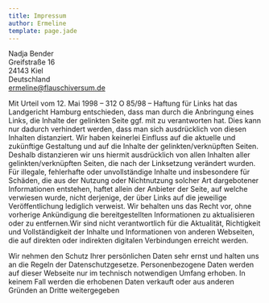 ```yaml
---
title: Impressum
author: Ermeline
template: page.jade
---
```


Nadja Bender<br/>
Greifstraße 16<br/>
24143 Kiel<br/>
Deutschland<br/>
ermeline@flauschiversum.de<br/>


Mit Urteil vom 12. Mai 1998 – 312 O 85/98 – Haftung für Links hat das Landgericht Hamburg entschieden, dass man durch die Anbringung eines Links, die Inhalte der gelinkten Seite ggf. mit zu verantworten hat. Dies kann nur dadurch verhindert werden, dass man sich ausdrücklich von diesen Inhalten distanziert. Wir haben keinerlei Einfluss auf die aktuelle und zukünftige Gestaltung und auf die Inhalte der gelinkten/verknüpften Seiten. Deshalb distanzieren wir uns hiermit ausdrücklich von allen Inhalten aller gelinkten/verknüpften Seiten, die nach der Linksetzung verändert wurden. Für illegale, fehlerhafte oder unvollständige Inhalte und insbesondere für Schäden, die aus der Nutzung oder Nichtnutzung solcher Art dargebotener Informationen entstehen, haftet allein der Anbieter der Seite, auf welche verwiesen wurde, nicht derjenige, der über Links auf die jeweilige Veröffentlichung lediglich verweist. Wir behalten uns das Recht vor, ohne vorherige Ankündigung die bereitgestellten Informationen zu aktualisieren oder zu entfernen.Wir sind nicht verantwortlich für die Aktualität, Richtigkeit und Vollständigkeit der Inhalte und Informationen von anderen Webseiten, die auf direkten oder indirekten digitalen Verbindungen erreicht werden.

Wir nehmen den Schutz Ihrer persönlichen Daten sehr ernst und halten uns an die Regeln der Datenschutzgesetze. Personenbezogene Daten werden auf dieser Webseite nur im technisch notwendigen Umfang erhoben. In keinem Fall werden die erhobenen Daten verkauft oder aus anderen Gründen an Dritte weitergegeben

